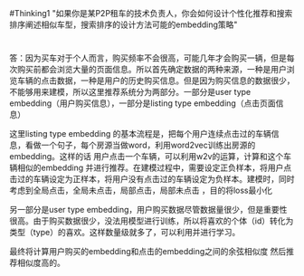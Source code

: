 #Thinking1	"如果你是某P2P租车的技术负责人，你会如何设计个性化推荐和搜索排序阐述相似车型，搜索排序的设计方法可能的embedding策略"
#

答：因为买车对于个人而言，购买频率不会很高，可能几年才会购买一辆，但是每次购买前都会浏览大量的页面信息。所以首先确定数据的两种来源，一种是用户浏览车辆的点击数据，一种是用户的历史购买信息。但是因为购买信息的数据很少，不能够用来建模，所以这里推荐系统分为两部分。一部分是user type embedding（用户购买信息），一部分是listing type embedding（点击页面信息）

这里listing type embedding 的基本流程是，把每个用户连续点击过的车辆信息，看做一个句子，每个房源当做word，利用word2vec训练出房源的embedding。这样的话   用户点击一个车辆，可以利用w2v的运算，计算和这个车辆相似的embedding  并进行推荐。在建模过程中，需要设定正负样本，将用户点击过的车辆设定为正样本，将用户没有点击过的车辆设定为负样本。建模时，同时考虑到全局点击，全局未点击，局部点击，局部未点击  ，目的将loss最小化


另一部分是user type embedding，用户购买数据尽管数据量很少，但是重要性很高。由于购买数据很少，没法用模型进行训练，所以将喜欢的个体（id）转化为类型（type）的喜欢。这样数量级就多了，可以利用并进行学习。


最终将计算用户购买的embedding和点击的embedding之间的余弦相似度  然后推荐相似度高的。